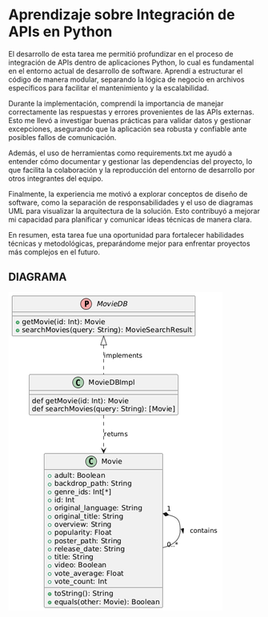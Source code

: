 # Aprendizaje sobre Integración de APIs en Python

El desarrollo de esta tarea me permitió profundizar en el proceso de integración de APIs dentro de aplicaciones Python, lo cual es fundamental en el entorno actual de desarrollo de software. Aprendí a estructurar el código de manera modular, separando la lógica de negocio en archivos específicos para facilitar el mantenimiento y la escalabilidad.

Durante la implementación, comprendí la importancia de manejar correctamente las respuestas y errores provenientes de las APIs externas. Esto me llevó a investigar buenas prácticas para validar datos y gestionar excepciones, asegurando que la aplicación sea robusta y confiable ante posibles fallos de comunicación.

Además, el uso de herramientas como requirements.txt me ayudó a entender cómo documentar y gestionar las dependencias del proyecto, lo que facilita la colaboración y la reproducción del entorno de desarrollo por otros integrantes del equipo.

Finalmente, la experiencia me motivó a explorar conceptos de diseño de software, como la separación de responsabilidades y el uso de diagramas UML para visualizar la arquitectura de la solución. Esto contribuyó a mejorar mi capacidad para planificar y comunicar ideas técnicas de manera clara.

En resumen, esta tarea fue una oportunidad para fortalecer habilidades técnicas y metodológicas, preparándome mejor para enfrentar proyectos más complejos en el futuro.

## DIAGRAMA

![image](images/README/image.png)
